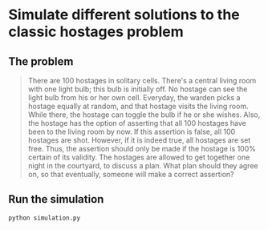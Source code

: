 Simulate different solutions to the classic hostages problem
============================================================

## The problem

> There are 100 hostages in solitary cells.
> There's a central living room with one light bulb; this bulb is initially off.
> No hostage can see the light bulb from his or her own cell.
> Everyday, the warden picks a hostage equally at random, and that hostage visits the living room.
> While there, the hostage can toggle the bulb if he or she wishes.
> Also, the hostage has the option of asserting that all 100 hostages have been to the living room by now.
> If this assertion is false, all 100 hostages are shot.
> However, if it is indeed true, all hostages are set free.
> Thus, the assertion should only be made if the hostage is 100% certain of its validity.
> The hostages are allowed to get together one night in the courtyard, to discuss a plan.
> What plan should they agree on, so that eventually, someone will make a correct assertion?

## Run the simulation

```bash
python simulation.py
```
